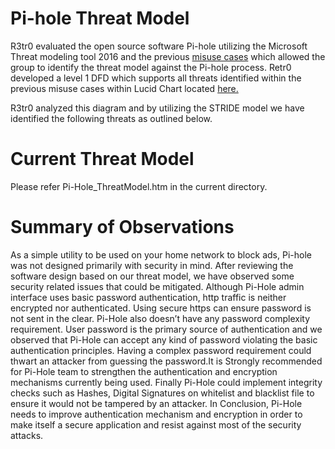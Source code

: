 Pi-hole Threat Model
====================

R3tr0 evaluated the open source software Pi-hole utilizing the Microsoft Threat modeling tool 2016 and the previous [misuse cases](https://www.lucidchart.com/invitations/accept/03df13bf-2fe3-4b3c-a4bb-1493b038bd23) which allowed the group to identify the threat model against the Pi-hole process. Retr0 developed a level 1 DFD which supports all threats identified within the previous misuse cases within Lucid Chart located [here.](https://www.lucidchart.com/invitations/accept/03df13bf-2fe3-4b3c-a4bb-1493b038bd23)

R3tr0 analyzed this diagram and by utilizing the STRIDE model we have identified the following threats as outlined below. 


Current Threat Model 
====================
Please refer Pi-Hole_ThreatModel.htm in the current directory.


Summary of Observations 
=======================

As a simple utility to be used on your home network to block ads, Pi-hole was not designed primarily with security in mind. After reviewing the software design based on our threat model, we have observed some security related issues that could be mitigated. Although Pi-Hole admin interface uses basic password authentication, http traffic is neither encrypted nor authenticated. Using secure https can ensure password is not sent in the clear. Pi-Hole also doesn’t have any password complexity requirement. User password is the primary source of authentication and we observed that Pi-Hole can accept any kind of password violating the basic authentication principles. Having a complex password requirement could thwart an attacker from guessing the password.It is Strongly recommended for Pi-Hole team to strengthen the authentication and encryption mechanisms currently being used. Finally Pi-Hole could implement integrity checks such as Hashes, Digital Signatures on whitelist and blacklist file to ensure it would not be tampered by an attacker. In Conclusion, Pi-Hole needs to improve authentication mechanism and encryption in order to make itself a secure application and resist against most of the security attacks.



